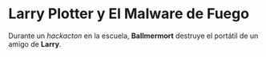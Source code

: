 # Larry Plotter y El Malware de Fuego

Durante un *hackacton* en la escuela, **Ballmermort** destruye el portátil de un amigo de **Larry**.
